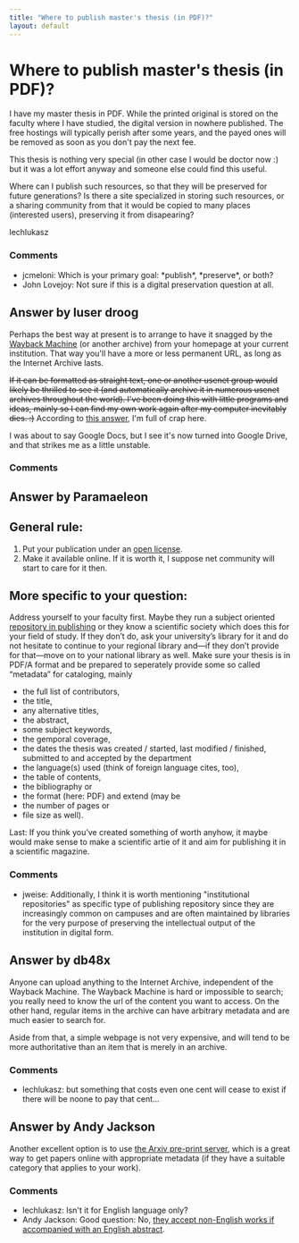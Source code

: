 ```yaml
---
title: "Where to publish master's thesis (in PDF)?"
layout: default
---
```

Where to publish master's thesis (in PDF)?
=====================
I have my master thesis in PDF. While the printed original is stored on
the faculty where I have studied, the digital version in nowhere
published. The free hostings will typically perish after some years, and
the payed ones will be removed as soon as you don't pay the next fee.

This thesis is nothing very special (in other case I would be doctor now
:) but it was a lot effort anyway and someone else could find this
useful.

Where can I publish such resources, so that they will be preserved for
future generations? Is there a site specialized in storing such
resources, or a sharing community from that it would be copied to many
places (interested users), preserving it from disapearing?

lechlukasz

### Comments ###
* jcmeloni: Which is your primary goal: \*publish\*, \*preserve\*, or both?
* John Lovejoy: Not sure if this is a digital preservation question at all.


Answer by luser droog
----------------
Perhaps the best way at present is to arrange to have it snagged by the
[Wayback Machine](http://archive.org/web/web.php) (or another archive)
from your homepage at your current institution. That way you'll have a
more or less permanent URL, as long as the Internet Archive lasts.

~~If it can be formatted as straight text, one or another usenet group
would likely be thrilled to see it (and automatically archive it in
numerous usenet archives throughout the world). I've been doing this
with little programs and ideas, mainly so I can find my own work again
after my computer inevitably dies. :)~~ According to [this
answer](http://digitalpreservation.stackexchange.com/a/71/62), I'm full
of crap here.

I was about to say Google Docs, but I see it's now turned into Google
Drive, and that strikes me as a little unstable.

### Comments ###

Answer by Paramaeleon
----------------
General rule:
-------------

1.  Put your publication under an [open
    license](http://creativecommons.org/licenses/).
2.  Make it available online. If it is worth it, I suppose net community
    will start to care for it then.

More specific to your question:
-------------------------------

Address yourself to your faculty first. Maybe they run a subject
oriented [repository in
publishing](http://en.wikipedia.org/wiki/Repository_%28publishing%29) or
they know a scientific society which does this for your field of study.
If they don’t do, ask your university’s library for it and do not
hesitate to continue to your regional library and—if they don’t provide
for that—move on to your national library as well. Make sure your thesis
is in PDF/A format and be prepared to seperately provide some so called
“metadata” for cataloging, mainly

-   the full list of contributors,
-   the title,
-   any alternative titles,
-   the abstract,
-   some subject keywords,
-   the gemporal coverage,
-   the dates the thesis was created / started, last modified /
    finished, submitted to and accepted by the department
-   the language(s) used (think of foreign language cites, too),
-   the table of contents,
-   the bibliography or
-   the format (here: PDF) and extend (may be
-   the number of pages or
-   file size as well).

Last: If you think you’ve created something of worth anyhow, it maybe
would make sense to make a scientific artie of it and aim for publishing
it in a scientific magazine.

### Comments ###
* jweise: Additionally, I think it is worth mentioning "institutional
repositories" as specific type of publishing repository since they are
increasingly common on campuses and are often maintained by libraries
for the very purpose of preserving the intellectual output of the
institution in digital form.

Answer by db48x
----------------
Anyone can upload anything to the Internet Archive, independent of the
Wayback Machine. The Wayback Machine is hard or impossible to search;
you really need to know the url of the content you want to access. On
the other hand, regular items in the archive can have arbitrary metadata
and are much easier to search for.

Aside from that, a simple webpage is not very expensive, and will tend
to be more authoritative than an item that is merely in an archive.

### Comments ###
* lechlukasz: but something that costs even one cent will cease to exist if there will
be noone to pay that cent...

Answer by Andy Jackson
----------------
Another excellent option is to use [the Arxiv pre-print
server](http://arxiv.org/), which is a great way to get papers online
with appropriate metadata (if they have a suitable category that applies
to your work).

### Comments ###
* lechlukasz: Isn't it for English language only?
* Andy Jackson: Good question: No, [they accept non-English works if accompanied with an
English abstract](http://arxiv.org/help/faq/multilang).


